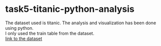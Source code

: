 # task5-titanic-python-analysis
The dataset used is titanic. The analysis and visualization has been done using python.
<BR>
I only used the train table from the dataset.
<br>
[link to the dataset](https://www.kaggle.com/c/titanic/data?select=train.csv&utm_source=chatgpt.com)

